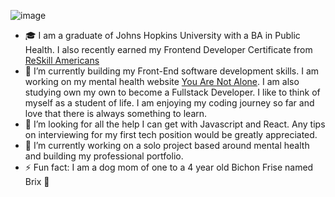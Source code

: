 ![image](https://user-images.githubusercontent.com/81329038/133164863-2e28aee5-6ebf-4711-9fc3-170b0a718086.png)
- 🎓 I am a graduate of Johns Hopkins University with a BA in Public Health.  I also recently earned my Frontend Developer Certificate from <a href= "reskillamericans.org">ReSkill Americans<a>
- 🌱 I’m currently building my Front-End software development skills.  I am working on my mental health website <a href= "https://cmatth21.github.io/You-Are-Not-Alone-Phase-3-Project/index.html">You Are Not Alone</a>. I am also studying own my own to become a Fullstack Developer. I like to think of myself as a student of life. I am enjoying my coding journey so far and love that there is always something to learn.
- 🤔 I’m looking for all the help I can get with Javascript and React. Any tips on interviewing for my first tech position would be greatly appreciated.
- 🔭 I’m currently working on a solo project based around mental health and building my professional portfolio.
- ⚡ Fun fact: I am a dog mom of one to a 4 year old Bichon Frise named Brix 🐾

<!--
**cmatth21/cmatth21** is a ✨ _special_ ✨ repository because its `README.md` (this file) appears on your GitHub profile.

Here are some ideas to get you started:

- 🔭 I’m currently working on ...
- 🌱 I’m currently learning ...
- 👯 I’m looking to collaborate on ...
- 🤔 I’m looking for help with ...
- 💬 Ask me about ...
- 📫 How to reach me: ...
- 😄 Pronouns: ...
- ⚡ Fun fact: ...
-->
